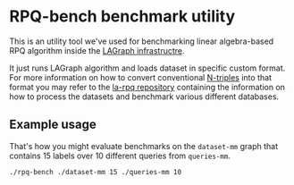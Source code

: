 # RPQ-bench benchmark utility

This is an utility tool we've used for benchmarking linear algebra-based RPQ algorithm inside the [LAGraph infrastructre](https://github.com/GraphBLAS/LAGraph).

It just runs LAGraph algorithm and loads dataset in specific custom format. For more information on how to convert conventional [N-triples](https://www.w3.org/TR/n-triples/) into that format you may refer to the [la-rpq repository](https://github.com/SparseLinearAlgebra/la-rpq) containing the information on how to process the datasets and benchmark various different databases.

## Example usage

That's how you might evaluate benchmarks on the `dataset-mm` graph that contains 15 labels over 10 different queries from `queries-mm`.

```bash
./rpq-bench ./dataset-mm 15 ./queries-mm 10
```

